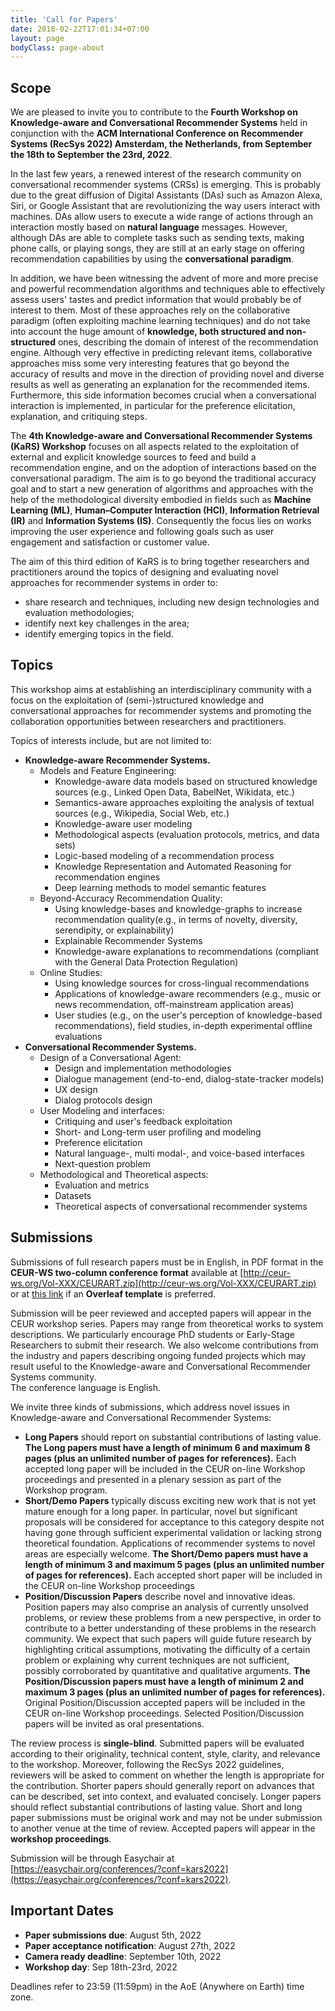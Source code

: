 ```yaml
---
title: 'Call for Papers'
date: 2018-02-22T17:01:34+07:00
layout: page
bodyClass: page-about
---
```


## Scope
We are pleased to invite you to contribute to the **Fourth Workshop on Knowledge-aware and Conversational Recommender Systems** held in conjunction with the **ACM International Conference on Recommender Systems (RecSys 2022) Amsterdam, the Netherlands, from September the 18th to September the 23rd, 2022**.

In the last few years, a renewed interest of the research community on conversational recommender systems (CRSs) is emerging. This is probably due to the great diffusion of Digital Assistants (DAs) such as Amazon Alexa, Siri, or Google Assistant that are revolutionizing the way users interact with machines. DAs allow users to execute a wide range of actions through an interaction mostly based on **natural language** messages.
However, although DAs are able to complete tasks such as sending texts, making phone calls, or playing songs, they are still at an early stage on offering recommendation capabilities by using the **conversational paradigm**.

In addition, we have been witnessing the advent of more and more precise and powerful recommendation algorithms and techniques able to effectively assess users' tastes and predict information that would probably be of interest to them.
Most of these approaches rely on the collaborative paradigm (often exploiting machine learning techniques) and do not take into account the huge amount of **knowledge, both structured and non-structured** ones, describing the domain of interest of the recommendation engine.
Although very effective in predicting relevant items, collaborative approaches miss some very interesting features that go beyond the accuracy of results and move in the direction of providing novel and diverse results as well as generating an explanation for the recommended items. Furthermore, this side information becomes crucial when a conversational interaction is implemented, in particular for the preference elicitation, explanation, and critiquing steps.

The **4th Knowledge-aware and Conversational Recommender Systems (KaRS) Workshop** focuses on all aspects related to the exploitation of external and explicit knowledge sources to feed and build a recommendation engine, and on the adoption of interactions based on the conversational paradigm. The aim is to go beyond the traditional accuracy goal and to start a new generation of algorithms and approaches with the help of the methodological diversity embodied in fields such as **Machine Learning (ML)**, **Human–Computer Interaction (HCI)**, **Information Retrieval (IR)** and **Information Systems (IS)**. Consequently the focus lies on works improving the user experience and following goals such as user engagement and satisfaction or customer value.

The aim of this third edition of KaRS is to bring together researchers and practitioners around the topics of designing and evaluating novel approaches for recommender systems in order to:
* share research and techniques, including new design technologies and evaluation methodologies;
* identify next key challenges in the area;
* identify emerging topics in the field.

## Topics

This workshop aims at establishing an interdisciplinary community with a focus on the exploitation of (semi-)structured knowledge and conversational approaches for recommender systems and promoting the collaboration opportunities between researchers and practitioners.

Topics of interests include, but are not limited to:

- **Knowledge-aware Recommender Systems.**
  - Models and Feature Engineering:
    - Knowledge-aware data models based on structured knowledge sources (e.g., Linked Open Data, BabelNet, Wikidata, etc.)
    - Semantics-aware approaches exploiting the analysis of textual sources (e.g., Wikipedia, Social Web, etc.)
    - Knowledge-aware user modeling
    - Methodological aspects (evaluation protocols, metrics, and data sets)
    - Logic-based modeling of a recommendation process
    - Knowledge Representation and Automated Reasoning for recommendation engines
    - Deep learning methods to model semantic features
  - Beyond-Accuracy Recommendation Quality:
    - Using knowledge-bases and knowledge-graphs to increase recommendation quality(e.g., in terms of novelty, diversity, serendipity, or explainability)
    - Explainable Recommender Systems
    - Knowledge-aware explanations to recommendations (compliant with the General Data Protection Regulation)
  - Online Studies:
    - Using knowledge sources for cross-lingual recommendations
    - Applications of knowledge-aware recommenders (e.g., music or news recommendation, off-mainstream application areas)
    - User studies (e.g., on the user's perception of knowledge-based recommendations), field studies, in-depth experimental offline evaluations
- **Conversational Recommender Systems.**
  - Design of a Conversational Agent:
    - Design and implementation methodologies
    - Dialogue management (end-to-end, dialog-state-tracker models)
    - UX design
    - Dialog protocols design
  - User Modeling and interfaces:
    - Critiquing and user's feedback exploitation
    - Short- and Long-term user profiling and modeling
    - Preference elicitation
    - Natural language-, multi modal-, and voice-based interfaces
    - Next-question problem
  - Methodological and Theoretical aspects:
    - Evaluation and metrics
    - Datasets
    - Theoretical aspects of conversational recommender systems


## Submissions
Submissions of full research papers must be in English, in PDF format in the **CEUR-WS two-column conference format** available at [http://ceur-ws.org/Vol-XXX/CEURART.zip](http://ceur-ws.org/Vol-XXX/CEURART.zip) or at [this link](https://www.overleaf.com/latex/templates/template-for-submissions-to-ceur-workshop-proceedings-ceur-ws-dot-org/hpvjjzhjxzjk) if an **Overleaf template** is preferred.

Submission will be peer reviewed and accepted papers will appear in the CEUR workshop series. Papers may range from theoretical works to system descriptions.
We particularly encourage PhD students or Early-Stage Researchers to submit their research. We also welcome contributions from the industry and papers describing ongoing funded projects which may result useful to the Knowledge-aware and Conversational Recommender Systems community.   
The conference language is English.

We invite three kinds of submissions, which address novel issues in Knowledge-aware and Conversational Recommender Systems:
* **Long Papers** should report on substantial contributions of lasting value. **The Long papers must have a length of minimum 6 and maximum 8 pages (plus an unlimited number of pages for references).** Each accepted long paper will be included in the CEUR on-line Workshop proceedings and presented in a plenary session as part of the Workshop program.
* **Short/Demo Papers** typically discuss exciting new work that is not yet mature enough for a long paper. In particular, novel but significant proposals will be considered for acceptance to this category despite not having gone through sufficient experimental validation or lacking strong theoretical foundation. Applications of recommender systems to novel areas are especially welcome. **The Short/Demo papers must have a length of minimum 3 and maximum 5 pages (plus an unlimited number of pages for references).** Each accepted short paper will be included in the CEUR on-line Workshop proceedings
* **Position/Discussion Papers** describe novel and innovative ideas. Position papers may also comprise an analysis of currently unsolved problems, or review these problems from a new perspective, in order to contribute to a better understanding of these problems in the research community. We expect that such papers will guide future research by highlighting critical assumptions, motivating the difficulty of a certain problem or explaining why current techniques are not sufficient, possibly corroborated by quantitative and qualitative arguments. **The Position/Discussion papers must have a length of minimum 2 and maximum 3 pages (plus an unlimited number of pages for references).** Original Position/Discussion accepted papers will be included in the CEUR on-line Workshop proceedings. Selected Position/Discussion papers will be invited as oral presentations.

The review process is **single-blind**. Submitted papers will be evaluated according to their originality, technical content, style, clarity, and relevance to the workshop.
Moreover, following the RecSys 2022 guidelines, reviewers will be asked to comment on whether the length is appropriate for the contribution. Shorter papers should generally report on advances that can be described, set into context, and evaluated concisely. Longer papers should reflect substantial contributions of lasting value.
Short and long paper submissions must be original work and may not be under submission to another venue at the time of review.
Accepted papers will appear in the **workshop proceedings**.

Submission will be through Easychair at [https://easychair.org/conferences/?conf=kars2022](https://easychair.org/conferences/?conf=kars2022).

## Important Dates
* **Paper submissions due**: August 5th, 2022
* **Paper acceptance notification**: August 27th, 2022
* **Camera ready deadline**: September 10th, 2022
* **Workshop day**: Sep 18th-23rd, 2022

Deadlines refer to 23:59 (11:59pm) in the AoE (Anywhere on Earth) time zone.
